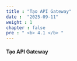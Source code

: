 ```yaml
---
title : "Tạo API Gateway"
date :  "2025-09-11" 
weight : 1
chapter : false
pre : " <b> 4.1 </b> "
---
```



#### Tạo API Gateway


